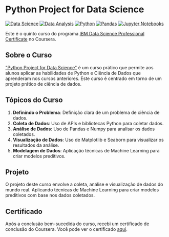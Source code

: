 # Python Project for Data Science
[![Data Science](https://img.shields.io/badge/Data_Science-7D3C98?style=for-the-badge)](https://en.wikipedia.org/wiki/Data_science)
[![Data Analysis](https://img.shields.io/badge/Data_Analysis-3498DB?style=for-the-badge)](https://en.wikipedia.org/wiki/Data_analysis)
[![Python](https://img.shields.io/badge/Python-3776AB?style=for-the-badge&logo=python&logoColor=white)](https://www.python.org/)
[![Pandas](https://img.shields.io/badge/Pandas-150458?style=for-the-badge&logo=pandas&logoColor=white)](https://pandas.pydata.org/)
[![Jupyter Notebooks](https://img.shields.io/badge/Jupyter_Notebooks-F37626?style=for-the-badge&logo=jupyter&logoColor=white)](https://jupyter.org/)

Este é o quinto curso do programa [IBM Data Science Professional Certificate](https://www.coursera.org/professional-certificates/ibm-data-science) no Coursera.

## Sobre o Curso

["Python Project for Data Science"](https://www.coursera.org/learn/python-project-for-data-science?specialization=ibm-data-science) é um curso prático que permite aos alunos aplicar as habilidades de Python e Ciência de Dados que aprenderam nos cursos anteriores. Este curso é centrado em torno de um projeto prático de ciência de dados.

## Tópicos do Curso

1. **Definindo o Problema**: Definição clara de um problema de ciência de dados.
2. **Coleta de Dados**: Uso de APIs e bibliotecas Python para coletar dados.
3. **Análise de Dados**: Uso de Pandas e Numpy para analisar os dados coletados.
4. **Visualização de Dados**: Uso de Matplotlib e Seaborn para visualizar os resultados da análise.
5. **Modelagem de Dados**: Aplicação técnicas de Machine Learning para criar modelos preditivos.

## Projeto

O projeto deste curso envolve a coleta, análise e visualização de dados do mundo real. Aplicando técnicas de Machine Learning para criar modelos preditivos com base nos dados coletados.

## Certificado

Após a conclusão bem-sucedida do curso, recebi um certificado de conclusão do Coursera. Você pode ver o certificado [aqui]([LINK_PARA_SEU_CERTIFICADO](https://www.coursera.org/account/accomplishments/verify/E2HZKQ9NAGDA)).
